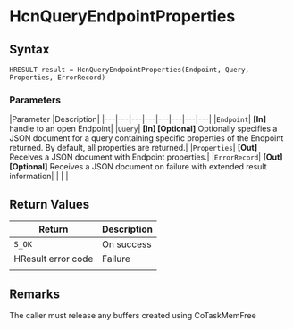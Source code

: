 # HcnQueryEndpointProperties

## Syntax
`HRESULT result = HcnQueryEndpointProperties(Endpoint, Query, Properties, ErrorRecord)`

### Parameters
|Parameter     |Description|
|---|---|---|---|---|---|---|---| 
|`Endpoint`| **[In]** handle to an open Endpoint|
|`Query`| **[In] [Optional]** Optionally specifies a JSON document for a query containing specific properties of the Endpoint returned. By default, all properties are returned.|
|`Properties`| **[Out]** Receives a JSON document with Endpoint properties.|
|`ErrorRecord`| **[Out] [Optional]** Receives a JSON document on failure with extended result information|
|    |    | 



## Return Values
|Return | Description|
|---|---|
|`S_OK`|On success|
|HResult error code|Failure|
|     |     |

## Remarks

The caller must release any buffers created using CoTaskMemFree